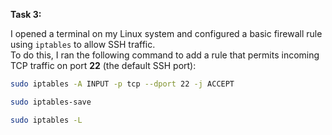 ﻿**Task 3:**

I opened a terminal on my Linux system and configured a basic firewall rule using `iptables` to allow SSH traffic.  
To do this, I ran the following command to add a rule that permits incoming TCP traffic on port **22** (the default SSH port):

```bash
sudo iptables -A INPUT -p tcp --dport 22 -j ACCEPT

sudo iptables-save

sudo iptables -L


